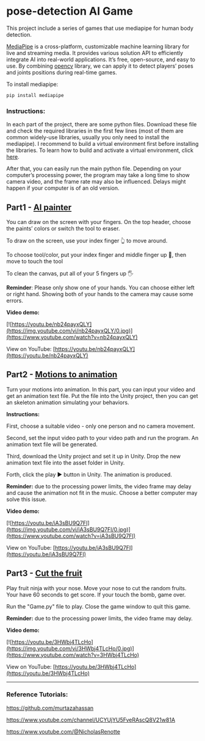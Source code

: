 # pose-detection AI Game

This project include a series of games that use mediapipe for human body detection.

[MediaPipe](https://google.github.io/mediapipe/) is a  cross-platform, customizable machine learning library for live and streaming media. It provides various solution API to efficiently  integrate AI into real-world applications. It’s free, open-source, and easy to use. By combining [opencv](https://github.com/opencv/opencv) library, we can apply it to detect players’ poses and joints positions during real-time games. 

To install mediapipe:

```bash
pip install mediapipe
```

### **Instructions:**

In each part of the project, there are some python files. Download these file and check the required libraries in the first few lines (most of them are common widely-use libraries, usually you only need to install the mediapipe). I recommend to build a virtual environment first before installing the libraries. To learn how to build and activate a virtual environment, click [here](https://docs.python.org/3/tutorial/venv.html).

After that, you can easily run the main python file. Depending on your computer’s processing power, the program may take a long time to show camera video, and the frame rate may also be influenced. Delays might happen if your computer is of an old version.

## Part1 - [AI painter](https://github.com/SUcy6/mediapipe-game/tree/main/painter)

You can draw on the screen with your fingers. On the top header, choose the paints’ colors or switch the tool to eraser. 

To draw on the screen, use your index finger 👆 to move around.

To choose tool/color, put your index finger and middle finger up 🤞, then move to touch the tool

To clean the canvas, put all of your 5 fingers up 🖐️

**Reminder**: Please only show one of your hands. You can choose either left or right hand. Showing both of your hands to the camera may cause some errors. 

**Video demo:**

[![https://youtu.be/nb24payxQLY](https://img.youtube.com/vi/nb24payxQLY/0.jpg)](https://www.youtube.com/watch?v=nb24payxQLY)

View on YouTube: [https://youtu.be/nb24payxQLY](https://youtu.be/nb24payxQLY)

## Part2 - [Motions to animation](https://github.com/SUcy6/mediapipe-game/tree/main/motion-animation)

Turn your motions into animation. In this part, you can input your video and get an animation text file. Put the file into the Unity project, then you can get an skeleton animation simulating your behaviors.

**Instructions:** 

First, choose a suitable video - only one person and no camera movement.

Second, set the input video path to your video path and run the program. An animation text file will be generated.

Third, download the Unity project and set it up in Unity. Drop the new animation text file into the asset folder in Unity. 

Forth, click the play ▶️ button in Unity. The animation is produced.

**Reminder:** due to the processing power limits, the video frame may delay and cause the animation not fit in the music. Choose a better computer may solve this issue.

**Video demo:**

[![https://youtu.be/iA3sBU9Q7FI](https://img.youtube.com/vi/iA3sBU9Q7FI/0.jpg)](https://www.youtube.com/watch?v=iA3sBU9Q7FI)

View on YouTube: [https://youtu.be/iA3sBU9Q7FI](https://youtu.be/iA3sBU9Q7FI)

## Part3 - [Cut the fruit](https://github.com/SUcy6/mediapipe-game/tree/main/Fruit)

Play fruit ninja with your nose. Move your nose to cut the random fruits. Your have 60 seconds to get score. If your touch the bomb, game over.

Run the "Game.py" file to play. Close the game window to quit this game.

**Reminder:** due to the processing power limits, the video frame may delay.

**Video demo:**

[![https://youtu.be/3HWbj4TLcHo](https://img.youtube.com/vi/3HWbj4TLcHo/0.jpg)](https://www.youtube.com/watch?v=3HWbj4TLcHo)

View on YouTube: [https://youtu.be/3HWbj4TLcHo](https://youtu.be/3HWbj4TLcHo)

---

### Reference Tutorials:

https://github.com/murtazahassan

https://www.youtube.com/channel/UCYUjYU5FveRAscQ8V21w81A

https://www.youtube.com/@NicholasRenotte
